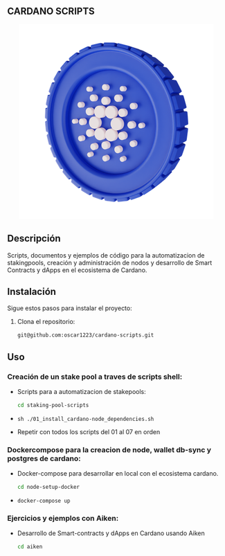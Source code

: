 ## CARDANO SCRIPTS

<p align="center">
  <img src="ada.png" alt="Logo del Proyecto" />
</p>

## Descripción

Scripts, documentos y ejemplos de código para la automatizacion de stakingpools, creación y administración de nodos y desarrollo de Smart Contracts y dApps en el ecosistema de Cardano.

## Instalación

Sigue estos pasos para instalar el proyecto:

1. Clona el repositorio:
    ```sh
    git@github.com:oscar1223/cardano-scripts.git
    ```


## Uso

### Creación de un stake pool a traves de scripts shell:
- Scripts para a automatizacion de stakepools:
    ```sh
    cd staking-pool-scripts
    ```


- ```sh ./01_install_cardano-node_dependencies.sh```

- Repetir con todos los scripts del 01 al 07 en orden

### Dockercompose para la creacion de node, wallet db-sync y postgres de cardano:
- Docker-compose para desarrollar en local con el ecosistema cardano.
    ```sh
    cd node-setup-docker
    ```


- ```docker-compose up```

### Ejercicios y ejemplos con Aiken:
- Desarrollo de Smart-contracts y dApps en Cardano usando Aiken
    ```sh
    cd aiken
    ```


